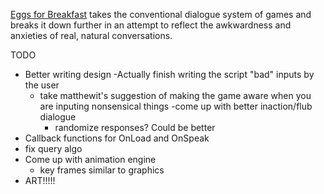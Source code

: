 [Eggs for Breakfast](http://kevino-is.me/eggs_for_breakfast/) takes the conventional dialogue system of games and breaks it down further in an attempt to reflect the awkwardness and anxieties of real, natural conversations.

TODO
- Better writing design
    -Actually finish writing the script
    "bad" inputs by the user
    - take matthewit's suggestion of making the game aware
    when you are inputing nonsensical things
	-come up with better inaction/flub dialogue
		- randomize responses? Could be better
- Callback functions for OnLoad and OnSpeak
- fix query algo
- Come up with animation engine
    - key frames similar to graphics
- ART!!!!!
